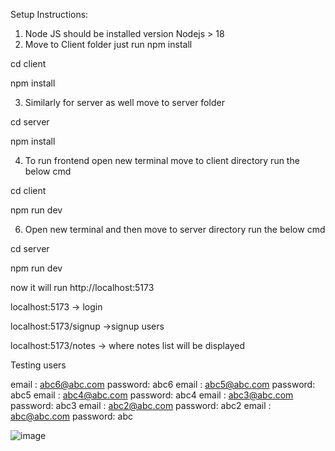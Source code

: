 Setup Instructions:
1. Node JS  should be installed version Nodejs > 18
2. Move to Client folder just run npm install

cd client

npm install

3. Similarly for server as well move to server folder

cd server

npm install

4. To run frontend open new terminal move to client directory run the below cmd

cd client

npm run dev

6. Open new terminal and then move to server directory run the below cmd

cd server

npm run dev

now it will run http://localhost:5173

localhost:5173 -> login 

localhost:5173/signup ->signup users

localhost:5173/notes -> where notes list will be displayed

Testing users

email : abc6@abc.com password: abc6
email : abc5@abc.com password: abc5
email : abc4@abc.com password: abc4
email : abc3@abc.com password: abc3
email : abc2@abc.com password: abc2
email : abc@abc.com password: abc

![image](https://github.com/user-attachments/assets/b8a6dff6-4e94-4e90-9c67-1c73b26c2e94)

